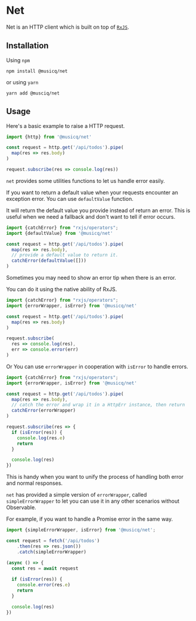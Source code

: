 # Net

Net is an HTTP client which is built on top of [`RxJS`](https://rxjs-dev.firebaseapp.com/guide/overview).

## Installation

Using `npm`

```shell
npm install @musicq/net
```

or using `yarn`

```shell
yarn add @musciq/net
```

## Usage

Here's a basic example to raise a HTTP request.

```typescript
import {http} from '@musicq/net'

const request = http.get('/api/todos').pipe(
  map(res => res.body)
)

request.subscribe(res => console.log(res))
```

`net` provides some utilities functions to let us handle error easily.

If you want to return a default value when your requests encounter an exception error. You can use `defaultValue` function.

It will return the default value you provide instead of return an error. This is useful when we need a fallback and don't want to tell if error occurs.

```typescript
import {catchError} from "rxjs/operators";
import {defaultValue} from '@musicq/net'

const request = http.get('/api/todos').pipe(
  map(res => res.body),
  // provide a default value to return it.
  catchError(defaultValue([]))
)
```

Sometimes you may need to show an error tip when there is an error.

You can do it using the native ability of RxJS.

```typescript
import {catchError} from "rxjs/operators";
import {errorWrapper, isError} from '@musicq/net'

const request = http.get('/api/todos').pipe(
  map(res => res.body)
)

request.subscribe(
  res => console.log(res),
  err => console.error(err)
)
```

Or You can use `errorWrapper` in cooperation with `isError` to handle errors.

```typescript
import {catchError} from "rxjs/operators";
import {errorWrapper, isError} from '@musicq/net'

const request = http.get('/api/todos').pipe(
  map(res => res.body),
  // catch the error and wrap it in a HttpErr instance, then return
  catchError(errorWrapper)
)

request.subscribe(res => {
  if (isError(res)) {
    console.log(res.e)
    return
  }

  console.log(res)
})
```

This is handy when you want to unify the process of handling both error and normal responses.

`net` has provided a simple version of `errorWrapper`, called `simpleErrorWrapper` to let you can use it in any other scenarios without Observable.

For example, if you want to handle a Promise error in the same way.

```typescript
import {simpleErrorWrapper, isError} from '@musicq/net';

const request = fetch('/api/todos')
    .then(res => res.json())
    .catch(simpleErrorWrapper)

(async () => {
  const res = await request
  
  if (isError(res)) {
    console.error(res.e)
    return
  }

  console.log(res)
})
```